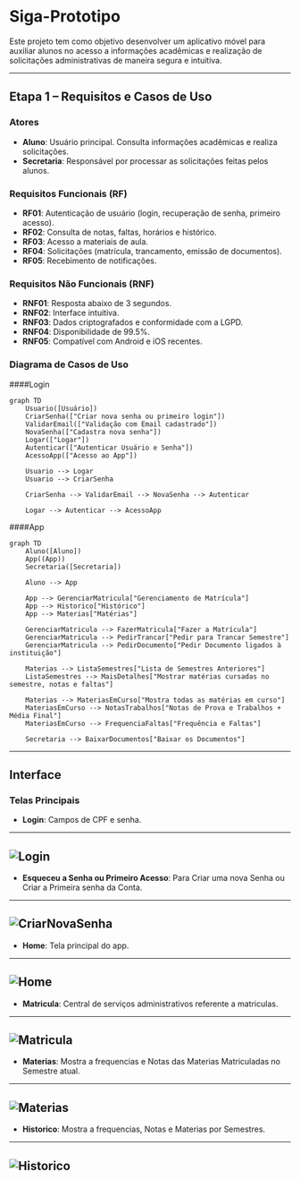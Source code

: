 # Siga-Prototipo

Este projeto tem como objetivo desenvolver um aplicativo móvel para auxiliar alunos no acesso a informações acadêmicas e realização de solicitações administrativas de maneira segura e intuitiva.

---

## Etapa 1 – Requisitos e Casos de Uso

### Atores

- **Aluno**: Usuário principal. Consulta informações acadêmicas e realiza solicitações.
- **Secretaria**: Responsável por processar as solicitações feitas pelos alunos.

### Requisitos Funcionais (RF)

- **RF01**: Autenticação de usuário (login, recuperação de senha, primeiro acesso).
- **RF02**: Consulta de notas, faltas, horários e histórico.
- **RF03**: Acesso a materiais de aula.
- **RF04**: Solicitações (matrícula, trancamento, emissão de documentos).
- **RF05**: Recebimento de notificações.

### Requisitos Não Funcionais (RNF)

- **RNF01**: Resposta abaixo de 3 segundos.
- **RNF02**: Interface intuitiva.
- **RNF03**: Dados criptografados e conformidade com a LGPD.
- **RNF04**: Disponibilidade de 99.5%.
- **RNF05**: Compatível com Android e iOS recentes.

### Diagrama de Casos de Uso

####Login

```
graph TD
    Usuario([Usuário])
    CriarSenha(["Criar nova senha ou primeiro login"])
    ValidarEmail(["Validação com Email cadastrado"])
    NovaSenha(["Cadastra nova senha"])
    Logar(["Logar"])
    Autenticar(["Autenticar Usuário e Senha"])
    AcessoApp(["Acesso ao App"])

    Usuario --> Logar
    Usuario --> CriarSenha

    CriarSenha --> ValidarEmail --> NovaSenha --> Autenticar

    Logar --> Autenticar --> AcessoApp

```


####App

``` 
graph TD
    Aluno([Aluno])
    App((App))
    Secretaria([Secretaria])

    Aluno --> App

    App --> GerenciarMatricula["Gerenciamento de Matrícula"]
    App --> Historico["Histórico"]
    App --> Materias["Matérias"]
    
    GerenciarMatricula --> FazerMatricula["Fazer a Matrícula"]
    GerenciarMatricula --> PedirTrancar["Pedir para Trancar Semestre"]
    GerenciarMatricula --> PedirDocumento["Pedir Documento ligados à instituição"]
    
    Materias --> ListaSemestres["Lista de Semestres Anteriores"]
    ListaSemestres --> MaisDetalhes["Mostrar matérias cursadas no semestre, notas e faltas"]

    Materias --> MateriasEmCurso["Mostra todas as matérias em curso"]
    MateriasEmCurso --> NotasTrabalhos["Notas de Prova e Trabalhos + Média Final"]
    MateriasEmCurso --> FrequenciaFaltas["Frequência e Faltas"]

    Secretaria --> BaixarDocumentos["Baixar os Documentos"]

```

---

##  Interface

### Telas Principais

- **Login**: Campos de CPF e senha.
---
![Login](/images/Login-Figma.jpg)
---
- **Esqueceu a Senha ou Primeiro Acesso**: Para Criar uma nova Senha ou Criar a Primeira senha da Conta.
---
![CriarNovaSenha](/images/Criar_Nova_Senha-Figma.jpg)
---
- **Home**: Tela principal do app.
---
![Home](/images/Home_Figma.jpg)
---
- **Matricula**: Central de serviços administrativos referente a matriculas.
---
![Matricula](/images/Matricula-Figma.jpg)
---
- **Materias**: Mostra a frequencias e Notas das Materias Matriculadas no Semestre atual.
---
![Materias](/images/Materias-Figma.jpg)
---
- **Historico**: Mostra a frequencias, Notas e Materias por Semestres.
---
![Historico](/images/Historico-Figma.jpg)
---

















